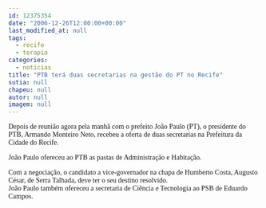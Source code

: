 ```yaml
---
id: 12375354
date: "2006-12-26T12:00:00+00:00"
last_modified_at: null
tags:
  - recife
  - terapia
categories:
  - noticias
title: "PTB terá duas secretarias na gestão do PT no Recife"
sutia: null
chapeu: null
autor: null
imagem: null
---
```

<p><P><FONT face=Verdana>Depois de reunião agora pela manhã com o prefeito João Paulo (PT), o presidente do PTB, Armando Monteiro Neto, recebeu a oferta de duas secretarias na Prefeitura da Cidade do Recife. </FONT></P></p>
<p><P><FONT face=Verdana>João Paulo ofereceu ao PTB as pastas de Administração e Habitação.</FONT></P></p>
<p><P><FONT face=Verdana>Com a negociação, o candidato a vice-governador na chapa de Humberto Costa, Augusto César, de Serra Talhada, deve ter o seu destino resolvido. <BR>João Paulo também ofereceu a secretaria de Ciência e Tecnologia ao PSB de Eduardo Campos.</FONT></P> </p>
